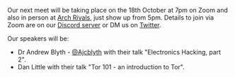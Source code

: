 Our next meet will be taking place on the 18th October at 7pm on Zoom and also in person at [Arch Rivals](https://g.page/Archpub), just show up from 5pm. Details to join via Zoom are on our [Discord server](https://discord.gg/rXvnkav) or DM us on [Twitter](https://twitter.com/dc441905).

Our speakers will be:

* Dr Andrew Blyth - [@Ajcblyth](https://twitter.com/Ajcblyth) with their talk "Electronics Hacking, part 2".
* Dan Little with their talk "Tor 101 - an introduction to Tor".
